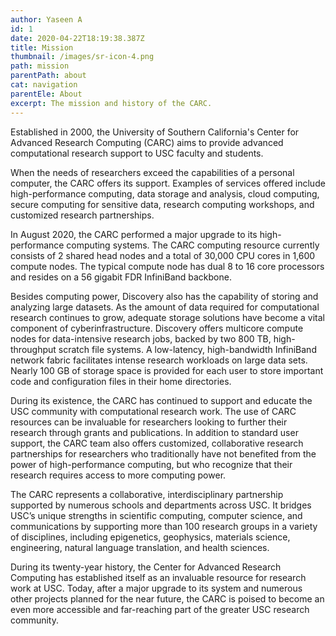 ```yaml
---
author: Yaseen A
id: 1
date: 2020-04-22T18:19:38.387Z
title: Mission
thumbnail: /images/sr-icon-4.png
path: mission
parentPath: about
cat: navigation
parentEle: About
excerpt: The mission and history of the CARC.
---
```



Established in 2000, the University of Southern California's Center for Advanced Research Computing (CARC) aims to provide advanced computational research support to USC faculty and students.

When the needs of researchers exceed the capabilities of a personal computer, the CARC offers its support. Examples of services offered include high-performance computing, data storage and analysis, cloud computing, secure computing for sensitive data, research computing workshops, and customized research partnerships.

In August 2020, the CARC performed a major upgrade to its high-performance computing systems. The CARC computing resource currently consists of 2 shared head nodes and a total of 30,000 CPU cores in 1,600 compute nodes. The typical compute node has dual 8 to 16 core processors and resides on a 56 gigabit FDR InfiniBand backbone.

Besides computing power, Discovery also has the capability of storing and analyzing large datasets. As the amount of data required for computational research continues to grow, adequate storage solutions have become a vital component of cyberinfrastructure. Discovery offers multicore compute nodes for data-intensive research jobs, backed by two 800 TB, high-throughput scratch file systems. A low-latency, high-bandwidth InfiniBand network fabric facilitates intense research workloads on large data sets. Nearly 100 GB of storage space is provided for each user to store important code and configuration files in their home directories.

During its existence, the CARC has continued to support and educate the USC community with computational research work. The use of CARC resources can be invaluable for researchers looking to further their research through grants and publications. In addition to standard user support, the CARC team also offers customized, collaborative research partnerships for researchers who traditionally have not benefited from the power of high-performance computing, but who recognize that their research requires access to more computing power.

The CARC represents a collaborative, interdisciplinary partnership supported by numerous schools and departments across USC. It bridges USC’s unique strengths in scientific computing, computer science, and communications by supporting more than 100 research groups in a variety of disciplines, including epigenetics, geophysics, materials science, engineering, natural language translation, and health sciences.

During its twenty-year history, the Center for Advanced Research Computing has established itself as an invaluable resource for research work at USC. Today, after a major upgrade to its system and numerous other projects planned for the near future, the CARC is poised to become an even more accessible and far-reaching part of the greater USC research community.

